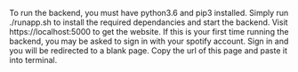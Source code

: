 To run the backend, you must have python3.6 and pip3 installed.
Simply run ./runapp.sh to install the required dependancies and start the backend.
Visit https://localhost:5000 to get the website.
If this is your first time running the backend, you may be asked to sign in with your
spotify account. Sign in and you will be redirected to a blank page. Copy the url of this
page and paste it into terminal. 
